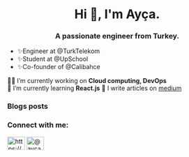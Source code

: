
  <h1 align="center">Hi 👋, I'm Ayça.</h1>
<h3 align="center">A passionate engineer from Turkey.</h3>
 
  - ✨Engineer at @TurkTelekom  
  - ✨Student at @UpSchool       
  - ✨Co-founder of @Calibahce    


 👨‍💻 I’m currently working on **Cloud computing, DevOps**  
 🌱 I’m currently learning **React.js** 
 📝 I write articles on [medium](https://aycaakcay.medium.com/) 



### Blogs posts
<!-- BLOG-POST-LIST:START -->
<!-- BLOG-POST-LIST:END -->

<h3 align="left">Connect with me:</h3>
<p align="left">
<a href="https://linkedin.com/in/https://www.linkedin.com/in/ayca-akcay/" target="blank"><img align="center" src="https://raw.githubusercontent.com/rahuldkjain/github-profile-readme-generator/master/src/images/icons/Social/linked-in-alt.svg" alt="https://www.linkedin.com/in/ayca-akcay/" height="30" width="40" /></a>
<a href="https://medium.com/@aycaakcay" target="blank"><img align="center" src="https://raw.githubusercontent.com/rahuldkjain/github-profile-readme-generator/master/src/images/icons/Social/medium.svg" alt="@aycaakcay" height="30" width="40" /></a>
</p>




<!--
**aycakcayy/aycakcayy** is a ✨ _special_ ✨ repository because its `README.md` (this file) appears on your GitHub profile.

